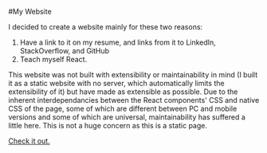 #My Website

I decided to create a website mainly for these two reasons:

1. Have a link to it on my resume, and links from it to LinkedIn, StackOverflow, and GitHub
2. Teach myself React.

This website was not built with extensibility or maintainability in mind (I built it as a static website with no server, which automatically limits the extensibility of it) but have made as extensible as possible. Due to the inherent interdependancies between the React components' CSS and native CSS of the page, some of which are different between PC and mobile versions and some of which are universal, maintainability has suffered a little here. This is not a huge concern as this is a static page.

[Check it out.](https://d36n94k71zmcat.cloudfront.net/)
